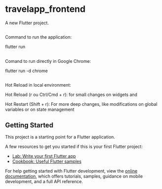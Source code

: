 # travelapp_frontend

A new Flutter project.

## ##############################

Command to run the application:

flutter run

## ##############################

Comand to run directly in Google Chrome:

flutter run -d chrome

## ##############################

Hot Reload in local environment:

Hot Reload (r ou Ctrl/Cmd + r): for small changes on widgets and

Hot Restart (Shift + r): For more deep changes, like modifications on global variables or on state management

## ##############################

## Getting Started

This project is a starting point for a Flutter application.

A few resources to get you started if this is your first Flutter project:

- [Lab: Write your first Flutter app](https://docs.flutter.dev/get-started/codelab)
- [Cookbook: Useful Flutter samples](https://docs.flutter.dev/cookbook)

For help getting started with Flutter development, view the
[online documentation](https://docs.flutter.dev/), which offers tutorials,
samples, guidance on mobile development, and a full API reference.
